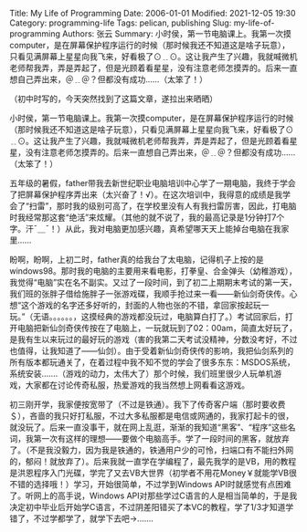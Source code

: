 Title: My Life of Programming
Date: 2006-01-01
Modified: 2021-12-05 19:30
Category: programming-life
Tags: pelican, publishing
Slug: my-life-of-programming
Authors: 张云
Summary: 小时侯，第一节电脑课上。我第一次摸computer，是在屏幕保护程序运行的时候（那时候我还不知道这是啥子玩意），只看见满屏幕上星星向我飞来，好看极了⊙﹎⊙。这让我产生了兴趣，我就喊微机老师帮我弄，弄是弄起了，但是光顾着看星星，没有注意老师怎摸弄的。后来一直想自己弄出来，＠﹎＠？但都没有成功......（太笨了！）­


（初中时写的，今天突然找到了这篇文章，遂拉出来晒晒）

小时侯，第一节电脑课上。我第一次摸computer，是在屏幕保护程序运行的时候（那时候我还不知道这是啥子玩意），只看见满屏幕上星星向我飞来，好看极了⊙﹎⊙。这让我产生了兴趣，我就喊微机老师帮我弄，弄是弄起了，但是光顾着看星星，没有注意老师怎摸弄的。后来一直想自己弄出来，＠﹎＠？但都没有成功......（太笨了！）­

五年级的暑假，father带我去新世纪职业电脑培训中心学了一期电脑，我终于学会了把屏幕保护程序弄出来（太兴奋了！√）。在这次培训中，我得意的成绩是我学会了“扫雷”，那时我的级别可高了，在学校里没有人有我扫雷厉害，因此，打电脑时我经常那这套“绝活”来炫耀。（其他的就不说了，我的最高记录是1分钟打7个字。汗ˉ＿ˉ！）从此，我对电脑更加感兴趣，真希望哪天天上能掉台电脑在我家里......­

盼啊，盼啊，上初二时，father真的给我台了太电脑，记得机子上按的是windows98。那时我的电脑的主要用来看电影，打拳皇、合金弹头（幼稚游戏），我觉得“电脑”实在名不副实。又过了一段时间，到了初二上期期末考试的第一天，我们班的张胖子借给施胖子一张游戏碟，我顺手抢过来一看——新仙剑奇侠传。心想“这个游戏的名字还多好听的，封面的人物也张的不错，拿回家按起玩一玩。”（无语。。。。。。，这摸经典的游戏都没玩过，电脑算白打了。）考试回家后，打开电脑把新仙剑奇侠传按在了电脑上，一玩就玩到了02：00am，简直太好玩了，是我有生以来玩过的最好玩的游戏（害的我第二天考试没精神，分数没考好，不过也值得，让我知道了——仙剑）。由于受着新仙剑奇侠传的影响，我把仙剑系列的所有版本都玩通关了，在着过程中我不知不觉的学会了很多东东：MSDOS系统，系统安装.......（游戏的动力，太伟大了）那个时候，我们班里很少人玩单机游戏，大家都在讨论传奇私服，热爱游戏的我当然想上网看看这游戏。­

初三刚开学，我家便按宽带了（不过是铁通）。我下了传奇客户端（那时要收费＄），吝啬的我只好打私服，不过大多私服都是电信或网通的，我家打起卡的很，就没玩了。后来一直没事干，就在网上乱逛，渐渐的我知道“黑客”、“程序”这些名词，我第一次有这样的理想——要做个电脑高手。学了一段时间的黑客，就放弃了。（不是我没毅力，因为我是铁通的，铁通用户少的可怜，扫端口有不能扫外网的，郁闷！就放弃了）。后来我就一直学在学编程了，最先我学的是VB，用的教程是洪恩程序入门光碟，学完了又去VB大世界（初学者不用花Money￥就能学VB很不错的选择哦！）学习，开始很简单，不过学到Windows API时就感觉有点困难了。听网上的高手说，Windows API对那些学过C语言的人是相当简单的，于是我决定初中毕业后开始学C语言，不过阴差阳错买了本VC的教程，学了1/3才知道学错了，不过学都学了，就学下去吧→.......


